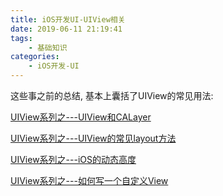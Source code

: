 ```yaml
---
title: iOS开发UI-UIView相关
date: 2019-06-11 21:19:41
tags:
    - 基础知识
categories:
    - iOS开发-UI
---
```


这些事之前的总结, 基本上囊括了UIView的常见用法: 

[UIView系列之---UIView和CALayer](http://hchong.net/2017/08/30/UIView%E7%B3%BB%E5%88%97%E4%B9%8B---UIView%E5%92%8CCALayer/)

[UIView系列之---UIView的常见layout方法](http://hchong.net/2017/09/21/UIView%E7%B3%BB%E5%88%97%E4%B9%8B---UIView%E7%9A%84%E5%B8%B8%E8%A7%81layout%E6%96%B9%E6%B3%95/)

[UIView系列之---iOS的动态高度](http://hchong.net/2017/09/24/UIView%E7%B3%BB%E5%88%97%E4%B9%8B---iOS%E7%9A%84%E5%8A%A8%E6%80%81%E9%AB%98%E5%BA%A6/)

[UIView系列之---如何写一个自定义View](http://hchong.net/2017/09/21/UIView%E7%B3%BB%E5%88%97%E4%B9%8B---%E5%A6%82%E4%BD%95%E5%86%99%E4%B8%80%E4%B8%AA%E8%87%AA%E5%AE%9A%E4%B9%89View/)



